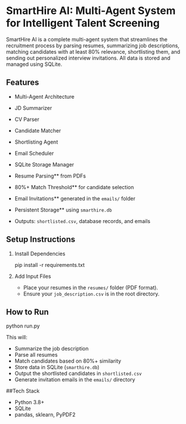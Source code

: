 # SmartHire AI: Multi-Agent System for Intelligent Talent Screening

SmartHire AI is a complete multi-agent system that streamlines the recruitment process by parsing resumes, summarizing job descriptions, matching candidates with at least 80% relevance, shortlisting them, and sending out personalized interview invitations. All data is stored and managed using SQLite.

##  Features

-  Multi-Agent Architecture
  - JD Summarizer
  - CV Parser
  - Candidate Matcher
  - Shortlisting Agent
  - Email Scheduler
  - SQLite Storage Manager

-  Resume Parsing** from PDFs
-  80%+ Match Threshold** for candidate selection
-  Email Invitations** generated in the `emails/` folder
-  Persistent Storage** using `smarthire.db`
-  Outputs: `shortlisted.csv`, database records, and emails


## Setup Instructions

1. Install Dependencies
   
   pip install -r requirements.txt
  
2. Add Input Files
   - Place your resumes in the `resumes/` folder (PDF format).
   - Ensure your `job_description.csv` is in the root directory.


## How to Run


python run.py


This will:
- Summarize the job description
- Parse all resumes
- Match candidates based on 80%+ similarity
- Store data in SQLite (`smarthire.db`)
- Output the shortlisted candidates in `shortlisted.csv`
- Generate invitation emails in the `emails/` directory



##Tech Stack

- Python 3.8+
- SQLite
- pandas, sklearn, PyPDF2

